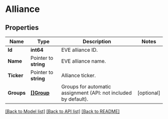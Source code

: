 # Alliance

## Properties

Name | Type | Description | Notes
------------ | ------------- | ------------- | -------------
**Id** | **int64** | EVE alliance ID. | 
**Name** | Pointer to **string** | EVE alliance name. | 
**Ticker** | Pointer to **string** | Alliance ticker. | 
**Groups** | [**[]Group**](Group.md) | Groups for automatic assignment (API: not included by default). | [optional] 

[[Back to Model list]](../README.md#documentation-for-models) [[Back to API list]](../README.md#documentation-for-api-endpoints) [[Back to README]](../README.md)


